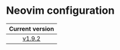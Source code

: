 # Neovim configuration

|                            Current version                            |
| :-------------------------------------------------------------------: |
| [v1.9.2](https://github.com/vladdoster/neovim-configuration/releases) |
